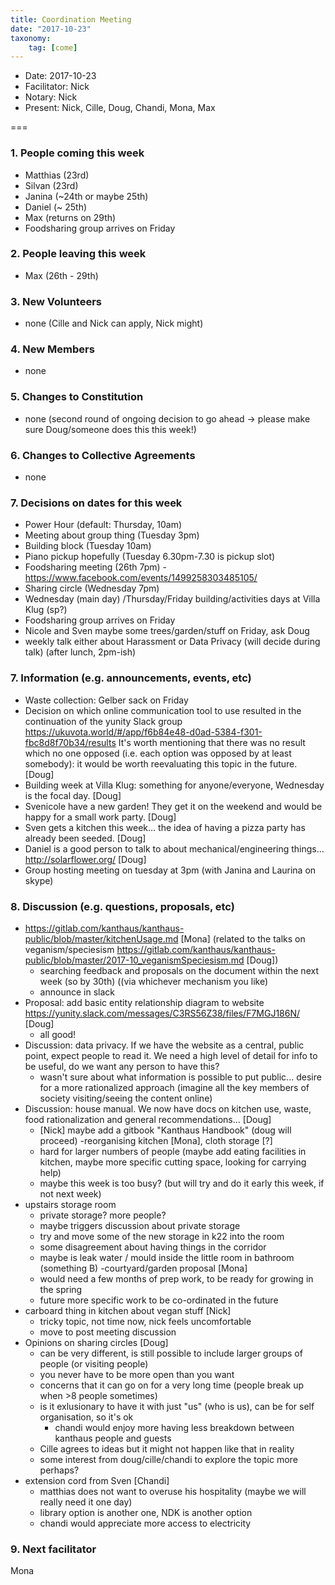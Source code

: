```yaml
---
title: Coordination Meeting
date: "2017-10-23"
taxonomy:
    tag: [come]
---
```


- Date: 2017-10-23
- Facilitator: Nick
- Notary: Nick
- Present: Nick, Cille, Doug, Chandi, Mona, Max

===

### 1. People coming this week

- Matthias (23rd)
- Silvan (23rd)
- Janina (~24th or maybe 25th)
- Daniel (~ 25th)
- Max (returns on 29th)
- Foodsharing group arrives on Friday

### 2. People leaving this week
- Max (26th - 29th)

### 3. New Volunteers
- none (Cille and Nick can apply, Nick might)

### 4. New Members
- none

### 5. Changes to Constitution
- none (second round of ongoing decision to go ahead → please make sure Doug/someone does this this week!)

### 6. Changes to Collective Agreements
- none

### 7. Decisions on dates for this week
- Power Hour (default: Thursday, 10am)
- Meeting about group thing (Tuesday 3pm)
- Building block (Tuesday 10am)
- Piano pickup hopefully (Tuesday 6.30pm-7.30 is pickup slot)
- Foodsharing meeting (26th 7pm) - https://www.facebook.com/events/1499258303485105/
- Sharing circle (Wednesday 7pm)
- Wednesday (main day) /Thursday/Friday building/activities days at Villa Klug (sp?)
- Foodsharing group arrives on Friday
- Nicole and Sven maybe some trees/garden/stuff on Friday, ask Doug
- weekly talk either about Harassment or Data Privacy (will decide during talk) (after lunch, 2pm-ish)

### 7. Information (e.g. announcements, events, etc)
- Waste collection: Gelber sack on Friday
- Decision on which online communication tool to use resulted in the continuation of the yunity Slack group https://ukuvota.world/#/app/f6b84e48-d0ad-5384-f301-fbc8d8f70b34/results It's worth mentioning that there was no result which no one opposed (i.e. each option was opposed by at least somebody): it would be worth reevaluating this topic in the future. [Doug]
- Building week at Villa Klug: something for anyone/everyone, Wednesday is the focal day. [Doug]
- Svenicole have a new garden! They get it on the weekend and would be happy for a small work party. [Doug]
- Sven gets a kitchen this week... the idea of having a pizza party has already been seeded. [Doug]
- Daniel is a good person to talk to about mechanical/engineering things... http://solarflower.org/ [Doug]
- Group hosting meeting on tuesday at 3pm (with Janina and Laurina on skype)

### 8. Discussion (e.g. questions, proposals, etc)
- https://gitlab.com/kanthaus/kanthaus-public/blob/master/kitchenUsage.md [Mona] (related to the talks on veganism/speciesism https://gitlab.com/kanthaus/kanthaus-public/blob/master/2017-10_veganismSpeciesism.md [Doug])
    - searching feedback and proposals on the document within the next week (so by 30th) ((via whichever mechanism you like)
    - announce in slack
- Proposal: add basic entity relationship diagram to website https://yunity.slack.com/messages/C3RS56Z38/files/F7MGJ186N/ [Doug]
    - all good!
- Discussion: data privacy. If we have the website as a central, public point, expect people to read it. We need a high level of detail for info to be useful, do we want any person to have this?
    - wasn't sure about what information is possible to put public... desire for a more rationalized approach (imagine all the key members of society visiting/seeing the content online)
- Discussion: house manual. We now have docs on kitchen use, waste, food rationalization and general recommendations... [Doug]
    - [Nick] maybe add a gitbook "Kanthaus Handbook" (doug will proceed)
-reorganising kitchen [Mona], cloth storage [?]
    - hard for larger numbers of people (maybe add eating facilities in kitchen, maybe more specific cutting space, looking for carrying help)
    - maybe this week is too busy? (but will try and do it early this week, if not next week)
- upstairs storage room
    - private storage? more people?
    - maybe triggers discussion about private storage
    - try and move some of the new storage in k22 into the room
    - some disagreement about having things in the corridor
    - maybe is leak water / mould inside the little room in bathroom (something B)
-courtyard/garden proposal [Mona]
    - would need a few months of prep work, to be ready for growing in the spring
    - future more specific work to be co-ordinated in the future
- carboard thing in kitchen about vegan stuff [Nick]
    - tricky topic, not time now, nick feels uncomfortable
    - move to post meeting discussion
- Opinions on sharing circles [Doug]
    - can be very different, is still possible to include larger groups of people (or visiting people)
    - you never have to be more open than you want
    - concerns that it can go on for a very long time (people break up when >8 people sometimes)
    - is it exlusionary to have it with just "us" (who is us), can be for self organisation, so it's ok
      - chandi would enjoy more having less breakdown between kanthaus people and guests
    - Cille agrees to ideas but it might not happen like that in reality
    - some interest from doug/cille/chandi to explore the topic more perhaps?
- extension cord from Sven [Chandi]
    - matthias does not want to overuse his hospitality (maybe we will really need it one day)
    - library option is another one, NDK is another option
    - chandi would appreciate more access to electricity

### 9. Next facilitator

Mona
